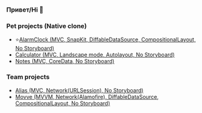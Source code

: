### Привет/Hi 👋

### Pet projects (Native clone)

* ⭐[AlarmClock (MVC, SnapKit, DiffableDataSource, CompositionalLayout, No Storyboard)](https://github.com/gellertk/AlarmClock)
* [Calculator (MVC, Landscape mode, Autolayout, No Storyboard)](https://github.com/gellertk/Calculator)
* [Notes (MVC, CoreData, No Storyboard)](https://github.com/gellertk/Notes) 

### Team projects
* [Alias (MVC, Network(URLSession), No Storyboard)](https://github.com/gellertk/Alias)
* [Movve (MVVM, Network(Alamofire), DiffableDataSource, CompositionalLayout, No Storyboard)](https://github.com/gellertk/Movve)

